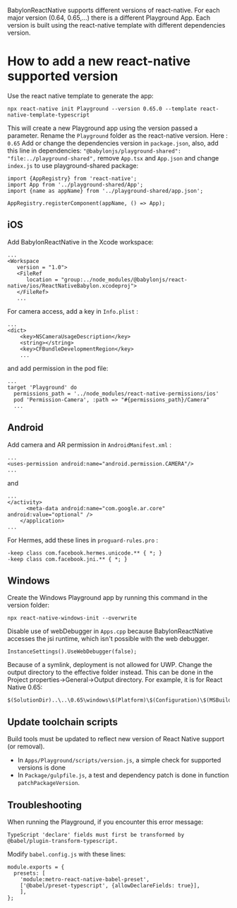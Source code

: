 BabylonReactNative supports different versions of react-native.
For each major version (0.64, 0.65,...) there is a different Playground App.
Each version is built using the react-native template with different dependencies version.

# How to add a new react-native supported version

Use the react native template to generate the app:

```
npx react-native init Playground --version 0.65.0 --template react-native-template-typescript
```

This will create a new Playground app using the version passed a parameter.
Rename the `Playground` folder as the react-native version. Here : `0.65`
Add or change the dependencies version in `package.json`, also, add this line in dependencies:
`"@babylonjs/playground-shared": "file:../playground-shared",`
remove `App.tsx` and `App.json` and change `index.js` to use playground-shared package:

```
import {AppRegistry} from 'react-native';
import App from '../playground-shared/App';
import {name as appName} from '../playground-shared/app.json';

AppRegistry.registerComponent(appName, () => App);
```

## iOS
Add BabylonReactNative in the Xcode workspace:

```
...
<Workspace
   version = "1.0">
   <FileRef
      location = "group:../node_modules/@babylonjs/react-native/ios/ReactNativeBabylon.xcodeproj">
   </FileRef>
   ...
```

For camera access, add a key in `Info.plist` :

```
...
<dict>
    <key>NSCameraUsageDescription</key>
    <string></string>
    <key>CFBundleDevelopmentRegion</key>
    ...
```

and add permission in the pod file:
```
...
target 'Playground' do
  permissions_path = '../node_modules/react-native-permissions/ios'
  pod 'Permission-Camera', :path => "#{permissions_path}/Camera"
  ...
```

## Android

Add camera and AR permission in `AndroidManifest.xml` :

```
...
<uses-permission android:name="android.permission.CAMERA"/>
...
```

and 

```
...
</activity>
      <meta-data android:name="com.google.ar.core" android:value="optional" />
    </application>
...
```

For Hermes, add these lines in `proguard-rules.pro` :

```
-keep class com.facebook.hermes.unicode.** { *; }
-keep class com.facebook.jni.** { *; }
```

## Windows

Create the Windows Playground app by running this command in the version folder:

```
npx react-native-windows-init --overwrite
```

Disable use of webDebugger in `Apps.cpp` because BabylonReactNative accesses the jsi runtime, which isn't possible with the web debugger.

```
InstanceSettings().UseWebDebugger(false);
```

Because of a symlink, deployment is not allowed for UWP. Change the output directory to the effective folder instead. This can be done in the Project properties->General->Output directory.
For example, it is for React Native 0.65:
```
$(SolutionDir)..\..\0.65\windows\$(Platform)\$(Configuration)\$(MSBuildProjectName)\
```

## Update toolchain scripts

Build tools must be updated to reflect new version of React Native support (or removal).
- In `Apps/Playground/scripts/version.js`, a simple check for supported versions is done
- In `Package/gulpfile.js`, a test and dependency patch is done in function `patchPackageVersion`. 

## Troubleshooting

When running the Playground, if you encounter this error message:

```
TypeScript 'declare' fields must first be transformed by @babel/plugin-transform-typescript.
```

Modify `babel.config.js` with these lines:

```
module.exports = {
  presets: [
    'module:metro-react-native-babel-preset',
    ['@babel/preset-typescript', {allowDeclareFields: true}],
    ],
};
```